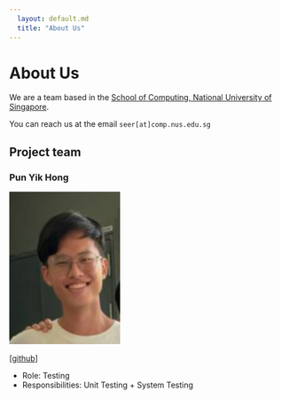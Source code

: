 ```yaml
---
  layout: default.md
  title: "About Us"
---
```


# About Us

We are a team based in the [School of Computing, National University of Singapore](http://www.comp.nus.edu.sg).

You can reach us at the email `seer[at]comp.nus.edu.sg`

## Project team

### Pun Yik Hong

<img src="images/awlarpi.png" width="200px">

[[github](http://github.com/awlarpi)]

* Role: Testing
* Responsibilities: Unit Testing + System Testing
